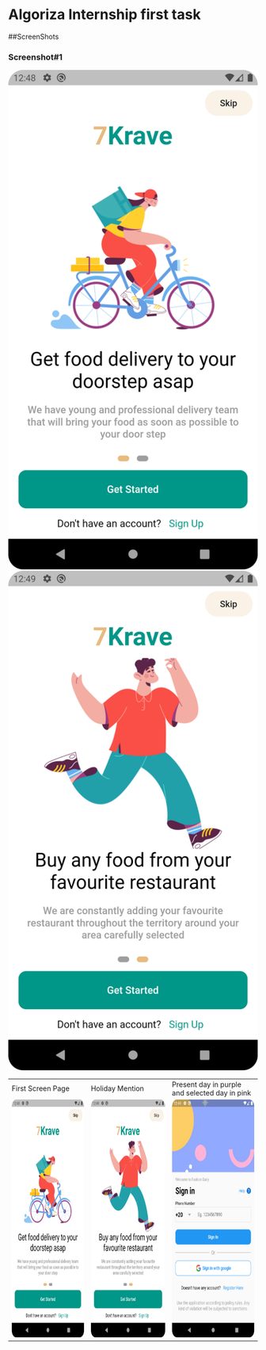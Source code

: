 # Algoriza Internship first task


##ScreenShots
### Screenshot#1
![alt text-1](https://github.com/sherief4/algoriza-task1/blob/main/screenshots/1.png) ![alt text-2](https://github.com/sherief4/algoriza-task1/blob/main/screenshots/2.png)

<table>
  <tr>
    <td>First Screen Page</td>
     <td>Holiday Mention</td>
     <td>Present day in purple and selected day in pink</td>
  </tr>
  <tr>
    <td><img src="https://github.com/sherief4/algoriza-task1/blob/main/screenshots/1.png" width=270 height=480></td>
    <td><img src="https://github.com/sherief4/algoriza-task1/blob/main/screenshots/2.png" width=270 height=480></td>
    <td><img src="https://github.com/sherief4/algoriza-task1/blob/main/screenshots/3.png" width=270 height=480></td>
  </tr>
 </table>


